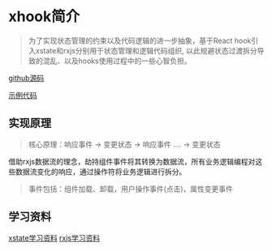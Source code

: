 # xhook简介
> 为了实现状态管理的约束以及代码逻辑的进一步抽象，基于React hook引入xstate和rxjs分别用于状态管理和逻辑代码组织, 以此规避状态过渡拆分导致的混乱、以及hooks使用过程中的一些心智负担。

[github源码](https://github.com/xiaohuege/xhook)

[示例代码](https://github.com/xiaohuege/xhook/blob/main/example/src/pages/rx/index.js)


## 实现原理
> 核心原理：响应事件 -> 变更状态 -> 响应事件 .... -> 变更状态

借助rxjs数据流的理念，劫持组件事件将其转换为数据流，所有业务逻辑编程对这些数据流变化的响应，通过操作符将业务逻辑进行拆分。

> 事件包括：组件加载、卸载，用户操作事件(点击)，属性变更事件




## 学习资料
[xstate学习资料](https://xstate.js.org/)
[rxjs学习资料](https://rxjs.dev/)